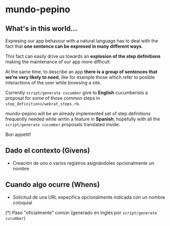 # mundo-pepino

## What's in this world...

Expresing our app behavour with a natural language has to deal with the fact that **one sentence can be expresed in many different ways**.

This fact can easily drive us towards an **explosion of the step definitions** making the maintenance of our app more difficult. 

At the same time, to describe an app **there is a group of sentences that we're very likely to need**, like for example those which refer to posible interactions of the user while browsing a site.

Currently `script/generate cucumber` give to **English** cucumberists a proposal for some of those common steps in `step_definitions/webrat_steps.rb`.

mundo-pepino will be an already implemented set of step definitions frequently needed while writin a feature in **Spanish**, hopefully with all the `script/generate cucumber` proposals translated inside.

Bon appetit!

## Dado el contexto (Givens)

* Creación de uno o varios registros asignándoles opcionalmente un nombre

## Cuando algo ocurre (Whens)

* Solicitud de una URL específica opcionalmente indicada con un nombre coloquial


(*) Paso "oficialmente" común (generado en inglés por `script/generate cucumber`)
